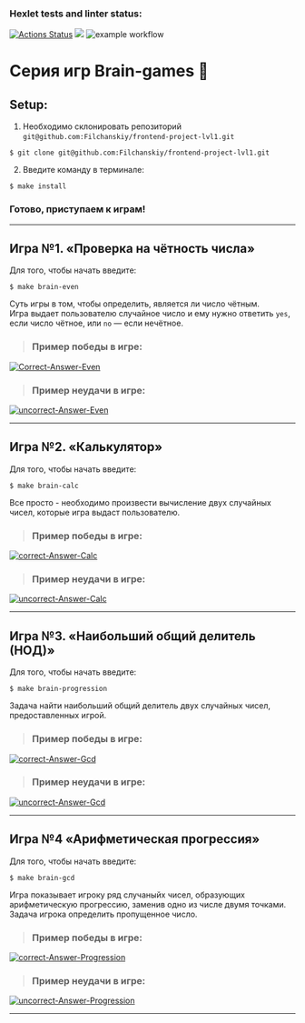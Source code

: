 ### Hexlet tests and linter status:

[![Actions Status](https://github.com/Filchanskiy/frontend-project-lvl1/workflows/hexlet-check/badge.svg)](https://github.com/Filchanskiy/frontend-project-lvl1/actions)
<a href="https://codeclimate.com/github/Filchanskiy/frontend-project-lvl1/maintainability"><img src="https://api.codeclimate.com/v1/badges/110256b442e7a8ad699d/maintainability" /></a>
![example workflow](https://github.com/Filchanskiy/frontend-project-lvl1/actions/workflows/testBrain.yml/badge.svg)

# Серия игр Brain-games :brain:
## Setup:
1. Необходимо склонировать репозиторий `git@github.com:Filchanskiy/frontend-project-lvl1.git`
```
$ git clone git@github.com:Filchanskiy/frontend-project-lvl1.git
```
2. Введите команду в терминале:
```
$ make install
```
<h3>Готово, приступаем к играм!</h3>

___

## Игра №1. «Проверка на чётность числа»
Для того, чтобы начать введите:
```
$ make brain-even
```
Суть игры в том, чтобы определить, является ли число чётным.</br>
Игра выдает пользователю случайное число и ему нужно ответить `yes`, если число чётное, или `no` — если нечётное.</br>

>### Пример победы в игре:
<a href="https://ibb.co/F7zw9z8"><img src="https://i.ibb.co/0JrMkrY/Correct-Answer-Even.jpg" alt="Correct-Answer-Even" border="0"></a></br>

>### Пример неудачи в игре:
<a href="https://ibb.co/k6Jjfb4"><img src="https://i.ibb.co/dJtFqCP/uncorrect-Answer-Even.jpg" alt="uncorrect-Answer-Even" border="0"></a>
___

## Игра №2. «Калькулятор»
Для того, чтобы начать введите:
```
$ make brain-calc
```
Все просто - необходимо произвести вычисление двух случайных чисел, которые игра выдаст пользователю.
>### Пример победы в игре:
<a href="https://ibb.co/WnMmQw0"><img src="https://i.ibb.co/v1T0bGh/correct-Answer-Calc.jpg" alt="correct-Answer-Calc" border="0"></a>

>### Пример неудачи в игре:
<a href="https://ibb.co/82qsCdq"><img src="https://i.ibb.co/vmpqFQp/uncorrect-Answer-Calc.jpg" alt="uncorrect-Answer-Calc" border="0"></a>
___

## Игра №3. «Наибольший общий делитель (НОД)»
Для того, чтобы начать введите:
```
$ make brain-progression
```
Задача найти наибольший общий делитель двух случайных чисел, предоставленных игрой.
>### Пример победы в игре:
<a href="https://ibb.co/2tMBqfp"><img src="https://i.ibb.co/QNHG91x/correct-Answer-Gcd.jpg" alt="correct-Answer-Gcd" border="0"></a>

>### Пример неудачи в игре:
<a href="https://ibb.co/tQGv88h"><img src="https://i.ibb.co/7jfZ22z/uncorrect-Answer-Gcd.jpg" alt="uncorrect-Answer-Gcd" border="0"></a>
___

## Игра №4 «Арифметическая прогрессия»
Для того, чтобы начать введите:
```
$ make brain-gcd
```
Игра показывает игроку ряд случаныйх чисел, образующих арифметическую прогрессию, заменив одно из числе двумя точками.</br>
Задача игрока определить пропущенное число.
>### Пример победы в игре:
<a href="https://ibb.co/D9fqpZW"><img src="https://i.ibb.co/K2x1wJh/correct-Answer-Progression.jpg" alt="correct-Answer-Progression" border="0"></a>

>### Пример неудачи в игре:
<a href="https://ibb.co/hF3rhfX"><img src="https://i.ibb.co/TM9JpLK/uncorrect-Answer-Progression.jpg" alt="uncorrect-Answer-Progression" border="0"></a>
___
